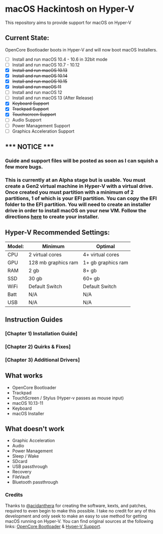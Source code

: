 # macOS Hackintosh on Hyper-V
This repository aims to provide support for macOS on Hyper-V

## Current State:

OpenCore Bootloader boots in Hyper-V and will now boot macOS Installers. 

- [ ] Install and run macOS 10.4 - 10.6 in 32bit mode
- [ ] Install and run macOS 10.7 - 10.12
- [X] ~~Install and run macOS 10.13~~
- [X] ~~Install and run macOS 10.14~~
- [X] ~~Install and run macOS 10.15~~
- [X] ~~Install and run macOS 11~~
- [ ] Install and run macOS 12
- [ ] Install and run macOS 13 (After Release)
- [X] ~~Keyboard Support~~
- [X] ~~Trackpad Support~~
- [X] ~~Touchscreen Support~~
- [ ] Audio Support
- [ ] Power Management Support
- [ ] Graphics Acceleration Support

## *** NOTICE ***
### Guide and support files will be posted as soon as I can squish a few more bugs.
### This is currently at an Alpha stage but is usable. You must create a Gen2 virtual machine in Hyper-V with a virtual drive. Once created you must partition with a minimum of 2 partitions, 1 of which is your EFI partition. You can copy the EFI folder to the EFI partition. You will need to create an installer drive in order to install macOS on your new VM. Follow the directions [here](https://github.com/acidanthera/MacHyperVSupport) to create your installer.

## Hyper-V Recommended Settings:

| Model: | Minimum | Optimal |
|---|----------|----------|
|CPU| 2 virtual cores | 4+ virtual cores |
|GPU| 128 mb graphics ram | 1+ gb graphics ram |
|RAM| 2 gb | 8+ gb |
|SSD| 30 gb | 60+ gb |
|WiFi| Default Switch | Default Switch |
|Batt| N/A | N/A |
|USB| N/A | N/A |




## Instruction Guides

### [Chapter 1) Installation Guide]
### [Chapter 2) Quirks & Fixes]
### [Chapter 3) Additional Drivers]




## What works 

- OpenCore Bootloader
- Trackpad
- TouchScreen / Stylus (Hyper-v passes as mouse input)
- macOS 10.13-11
- Keyboard
- macOS Installer



## What doesn't work

- Graphic Acceleration
- Audio
- Power Management
- Sleep / Wake
- SDcard
- USB passthrough
- Recovery
- FileVault
- Bluetooth passthrough






### Credits

Thanks to [@acidanthera](https://github.com/acidanthera) for creating the software, kexts, and patches, required to even begin to make this possible. I take no credit for any of this development and only seek to make an easy to use method for getting macOS running on Hyper-V. You can find original sources at the following links: [OpenCore Bootloader](https://github.com/acidanthera/OpenCorePkg) & [Hyper-V Support](https://github.com/acidanthera/MacHyperVSupport). 
